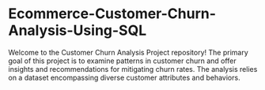 # Ecommerce-Customer-Churn-Analysis-Using-SQL
Welcome to the Customer Churn Analysis Project repository! 
The primary goal of this project is to examine patterns in customer churn and offer insights and recommendations for mitigating churn rates. 
The analysis relies on a dataset encompassing diverse customer attributes and behaviors.

